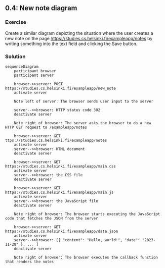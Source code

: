## 0.4: New note diagram

### Exercise

Create a similar diagram depicting the situation where the user creates a new note on the page https://studies.cs.helsinki.fi/exampleapp/notes by writing something into the text field and clicking the Save button.

### Solution

```mermaid
sequenceDiagram
    participant browser
    participant server

    browser->>server: POST https://studies.cs.helsinki.fi/exampleapp/new_note
    activate server

    Note left of server: The browser sends user input to the server

    server-->>browser: HTTP status code 302
    deactivate server

    Note right of browser: The server asks the browser to do a new HTTP GET request to /exampleapp/notes

    browser->>server: GET ttps://studies.cs.helsinki.fi/exampleapp/notes
    activate server
    server-->>browser: HTML document
    deactivate server

    browser->>server: GET https://studies.cs.helsinki.fi/exampleapp/main.css
    activate server
    server-->>browser: the CSS file
    deactivate server

    browser->>server: GET https://studies.cs.helsinki.fi/exampleapp/main.js
    activate server
    server-->>browser: the JavaScript file
    deactivate server

    Note right of browser: The browser starts executing the JavaScript code that fetches the JSON from the server

    browser->>server: GET https://studies.cs.helsinki.fi/exampleapp/data.json
    activate server
    server-->>browser: [{ "content": "Hello, world!", "date": "2023-11-28" }, ... ]
    deactivate server

    Note right of browser: The browser executes the callback function that renders the notes
```